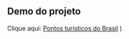 ## Demo do projeto
Clique aqui: [Pontos turísticos do Brasil](https://pontos-turisticos-do-brasil.vercel.app/)
)

